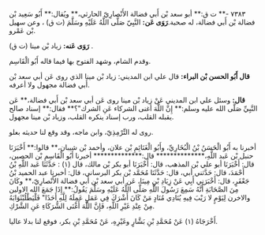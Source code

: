 ٧٣٨٣ -** ت ق:** أبو سعد بْن أَبي فضالة الأَنْصارِيّ الحارثي،** ويُقال:** أَبُو سَعِيد بْن فضالة بْن أَبي فضالة، له صحبة.**رَوَى عَن:** النَّبِيّ صَلَّى اللَّهُ عَلَيْهِ وسَلَّمَ (ت ق) ، وعن سهيل بْن عَمْرو.

**رَوَى عَنه:** زياد بْن مينا (ت ق) .

وقدم الشام، وشهد الفتوح بها فيما قاله أَبُو الْقَاسِم.

**قال أَبُو الحسن بْن البراء:** قال علي ابن المديني: زياد بْن مينا الذي روى عَن أبي سعد بْن أَبي فضالة مجهول ولا أعرفه.

**قال:** وسئل علي ابن المديني عَنْ زياد بْن مينا روى عَن أبي سعد بْن أَبي فضالة،** عَن النَّبِيِّ صَلَّى الله عليه وسلم:** إِنَّ اللَّهَ أغنى الشركاء عَنِ الشرك"؟** فقال:** إسناد صالح يقبله القلب، ورب إسناد ينكره القلب، وزياد بْن مينا مجهول.

روى له التِّرْمِذِيّ، وابن ماجه، وقد وقع لنا حديثه بعلو.

أخبرنا به أَبُو الْحَسَنُ بْنُ الْبُخَارِيِّ، وأَبُو الْغَنَائِمِ بْن علان، وأحمد بْن شيبان،** قالوا:** أَخْبَرَنَا حنبل بْن عَبد اللَّهِ،************** قال:************** أخبرنا أَبُو الْقَاسِمِ بْن الحصين، قال: أَخْبَرَنَا أبو علي بْن المذهب، قال: أَخْبَرَنَا أبو بكر بْن مالك، قال (١) : حَدَّثَنَا عَبد اللَّهِ بْنُ أَحْمَدَ، قال: حَدَّثني أبي، قال: حَدَّثَنَا مُحَمَّد بْن بكر البرساني، قال: أخبرنا عبد الحميد بْنُ جَعْفَرٍ، قال: أَخْبَرَنِي أَبِي عَنْ زِيَادِ بْنِ مِينَا، عَن أبي سعد بْن أَبي فضالة الأَنْصارِيّ،** وكَانَ مِنَ الصَّحَابَةِ أَنَّهُ سَمِعَ رَسُولَ اللَّهِ صَلَّى اللَّهُ عَلَيْهِ وسَلَّمَ يَقُولُ:** إِذَا جَمَعَ الله الاولين والاخرن لِيَوْمٍ لا رَيْبَ فِيهِ يُنَادِي مُنَادٍ مَنْ كَانَ أَشْرَكَ فِي عَمَلٍ عَمِلَهُ لِلَّهِ أَحَدًا" فَلْيَطْلُبْثَوَابَهُ مِنْ عِنْدِ غَيْرِ اللَّهِ، فَإِنَّ اللَّهَ أَغْنَى الشُّرَكَاءِ عَنِ الشَّرْكِ.

أَخْرَجَاهُ (١) عَنْ مُحَمَّدِ بْنِ بَشَّارٍ وغَيْرِهِ، عَنْ مُحَمَّدِ بْنِ بكر، فوقع لنا بدلا عاليا.